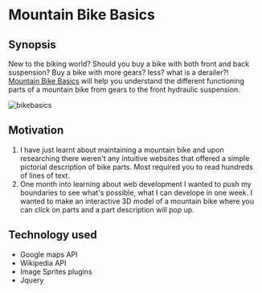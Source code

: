 # Mountain Bike Basics

## Synopsis

New to the biking world? Should you buy a bike with both front and back suspension? Buy a bike with more gears? less? what is a derailer?!
[Mountain Bike Basics](https://ethanl-mtb-basics.surge.sh) will help you understand the different functioning parts of a mountain bike from gears to the front hydraulic suspension. 

![bikebasics](https://media.giphy.com/media/3o6nV3yEaHTrjWXZTi/giphy.gif "bikebasics")

## Motivation

1. I have just learnt about maintaining a mountain bike and upon researching there weren't any intuitive websites that offered a simple pictorial description of bike parts. Most required you to read hundreds of lines of text. 
2. One month into learning about web development I wanted to push my boundaries to see what's possible, what I can develope in one week. I wanted to make an interactive 3D model of a mountain bike where you can click on parts and a part description will pop up.

## Technology used

* Google maps API
* Wikipedia API
* Image Sprites plugins
* Jquery



